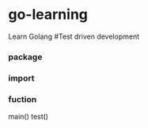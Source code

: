 # go-learning
Learn Golang 
#Test driven development
### package
### import
### fuction


main()
test()
